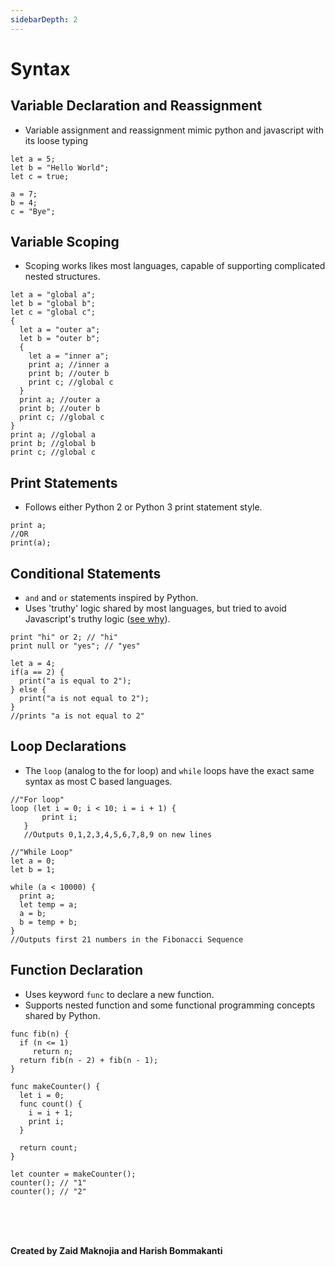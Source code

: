```yaml
---
sidebarDepth: 2
---
```

# Syntax

## Variable Declaration and Reassignment
- Variable assignment and reassignment mimic python and javascript with its loose typing
```redaction   
let a = 5;
let b = "Hello World";
let c = true;

a = 7;
b = 4;
c = "Bye";
```
 
## Variable Scoping
- Scoping works likes most languages, capable of supporting complicated nested structures.
```redaction
let a = "global a";
let b = "global b";
let c = "global c";
{
  let a = "outer a";
  let b = "outer b";
  {
    let a = "inner a";
    print a; //inner a
    print b; //outer b
    print c; //global c
  }
  print a; //outer a
  print b; //outer b
  print c; //global c
}
print a; //global a
print b; //global b
print c; //global c
```
 
## Print Statements
- Follows either Python 2 or Python 3 print statement style.
```redaction
print a;
//OR
print(a);
```
 
## Conditional Statements

- `and` and `or` statements inspired by Python.
- Uses 'truthy' logic shared by most languages, but tried to avoid Javascript's truthy logic ([see why](https://i.redd.it/4skcofasa1p01.png)).

```redaction
print "hi" or 2; // "hi"
print null or "yes"; // "yes"

let a = 4;
if(a == 2) {
  print("a is equal to 2");
} else {
  print("a is not equal to 2");
}
//prints "a is not equal to 2"
```

## Loop Declarations
- The `loop` (analog to the for loop) and `while` loops have the exact same syntax as most C based languages.
```redaction
//"For loop"
loop (let i = 0; i < 10; i = i + 1) {
       print i;
   }
   //Outputs 0,1,2,3,4,5,6,7,8,9 on new lines

//"While Loop"
let a = 0;
let b = 1;

while (a < 10000) {
  print a;
  let temp = a;
  a = b;
  b = temp + b;
}
//Outputs first 21 numbers in the Fibonacci Sequence
```

## Function Declaration
- Uses keyword `func` to declare a new function.
- Supports nested function and some functional programming concepts shared by Python.
```redaction
func fib(n) {
  if (n <= 1) 
     return n;
  return fib(n - 2) + fib(n - 1);
}

func makeCounter() {
  let i = 0;
  func count() {
    i = i + 1;
    print i;
  }

  return count;
}

let counter = makeCounter();
counter(); // "1"
counter(); // "2"
```

<br><br><br>

**Created by Zaid Maknojia and Harish Bommakanti**